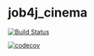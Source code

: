 # job4j_cinema

[![Build Status](https://travis-ci.com/KirAlex008/job4j_cinema.svg?branch=master)](https://travis-ci.com/KirAlex008/job4j_cinema)

[![codecov](https://codecov.io/gh/KirAlex008/job4j_cinema/branch/main/graph/badge.svg?token=nV3vBbeLGa)](https://codecov.io/gh/KirAlex008/job4j_cinema)
